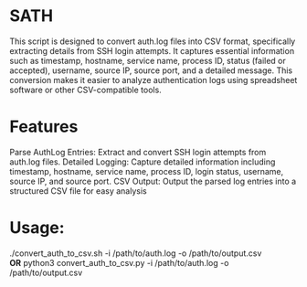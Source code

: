 # SATH
This script is designed to convert auth.log files into CSV format, specifically extracting details from SSH login attempts. It captures essential information such as timestamp, hostname, service name, process ID, status (failed or accepted), username, source IP, source port, and a detailed message. This conversion makes it easier to analyze authentication logs using spreadsheet software or other CSV-compatible tools.

# Features
Parse AuthLog Entries: Extract and convert SSH login attempts from auth.log files.
Detailed Logging: Capture detailed information including timestamp, hostname, service name, process ID, login status, username, source IP, and source port.
CSV Output: Output the parsed log entries into a structured CSV file for easy analysis

# Usage:
./convert_auth_to_csv.sh -i /path/to/auth.log -o /path/to/output.csv  
**OR**
python3 convert_auth_to_csv.py -i /path/to/auth.log -o /path/to/output.csv
